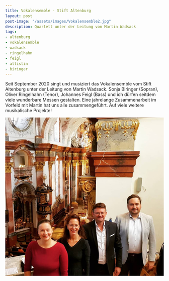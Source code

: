 ```yaml
---
title: Vokalensemble - Stift Altenburg
layout: post
post-image: "/assets/images/Vokalensemble2.jpg"
description: Quartett unter der Leitung von Martin Wadsack
tags:
- altenburg
- vokalensemble
- wadsack
- ringelhahn
- feigl
- altistin
- biringer
---
```


Seit September 2020 singt und musiziert das Vokalensemble vom Stift Altenburg unter der Leitung von Martin Wadsack.
Sonja Biringer (Sopran), Oliver Ringelhahn (Tenor), Johannes Feigl (Bass) und ich dürfen seitdem viele wunderbare Messen gestalten.
Eine jahrelange Zusammenarbeit im Vorfeld mit Martin hat uns alle zusammengeführt. Auf viele weitere musikalische Projekte! 

![Meisterkurs_Alexander](/assets/images/Vokalensemble1.jpg)
